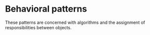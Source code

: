 # Behavioral patterns

These patterns are concerned with algorithms and the assignment of responsibilities between objects.
